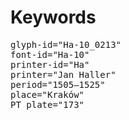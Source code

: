 # Keywords
<pre>
glyph-id="Ha-10_0213"
font-id="Ha-10"
printer-id="Ha"
printer="Jan Haller"
period="1505–1525"
place="Kraków"
PT plate="173"
</pre>
